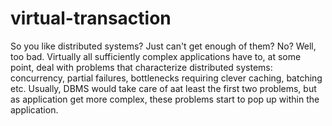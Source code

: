 # virtual-transaction

So you like distributed systems? Just can't get enough of them? No? Well, too bad. Virtually all sufficiently complex applications have to, at some point, deal with problems that characterize distributed systems: concurrency, partial failures, bottlenecks requiring clever caching, batching etc. Usually, DBMS would take care of aat least the first two problems, but as application get more complex, these problems start to pop up within the application.

